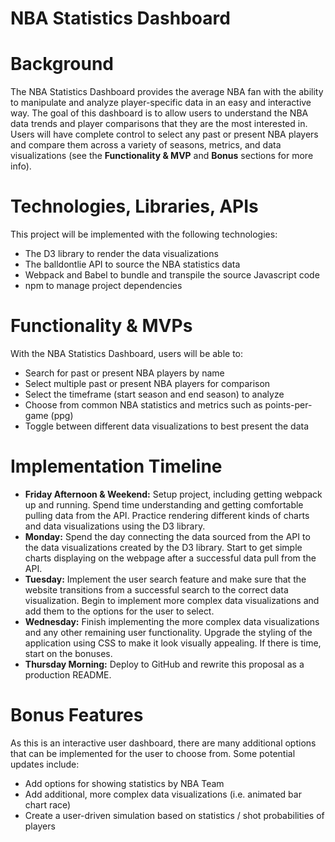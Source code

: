 # NBA Statistics Dashboard

# Background
The NBA Statistics Dashboard provides the average NBA fan with the ability to manipulate and analyze player-specific data in an easy and interactive way. The goal of this dashboard is to allow users to understand the NBA data trends and player comparisons that they are the most interested in. Users will have complete control to select any past or present NBA players and compare them across a variety of seasons, metrics, and data visualizations (see the **Functionality & MVP** and **Bonus** sections for more info).

# Technologies, Libraries, APIs
This project will be implemented with the following technologies:
* The D3 library to render the data visualizations
* The balldontlie API to source the NBA statistics data
* Webpack and Babel to bundle and transpile the source Javascript code
* npm to manage project dependencies

# Functionality & MVPs
With the NBA Statistics Dashboard, users will be able to:
* Search for past or present NBA players by name
* Select multiple past or present NBA players for comparison
* Select the timeframe (start season and end season) to analyze
* Choose from common NBA statistics and metrics such as points-per-game (ppg)
* Toggle between different data visualizations to best present the data

# Implementation Timeline
* **Friday Afternoon & Weekend:** Setup project, including getting webpack up and running. Spend time understanding and getting comfortable pulling data from the API. Practice rendering different kinds of charts and data visualizations using the D3 library. 
* **Monday:** Spend the day connecting the data sourced from the API to the data visualizations created by the D3 library. Start to get simple charts displaying on the webpage after a successful data pull from the API.
* **Tuesday:** Implement the user search feature and make sure that the website transitions from a successful search to the correct data visualization. Begin to implement more complex data visualizations and add them to the options for the user to select.
* **Wednesday:** Finish implementing the more complex data visualizations and any other remaining user functionality. Upgrade the styling of the application using CSS to make it look visually appealing. If there is time, start on the bonuses.
* **Thursday Morning:** Deploy to GitHub and rewrite this proposal as a production README.

# Bonus Features
As this is an interactive user dashboard, there are many additional options that can be implemented for the user to choose from. Some potential updates include:
* Add options for showing statistics by NBA Team
* Add additional, more complex data visualizations (i.e. animated bar chart race)
* Create a user-driven simulation based on statistics / shot probabilities of players
